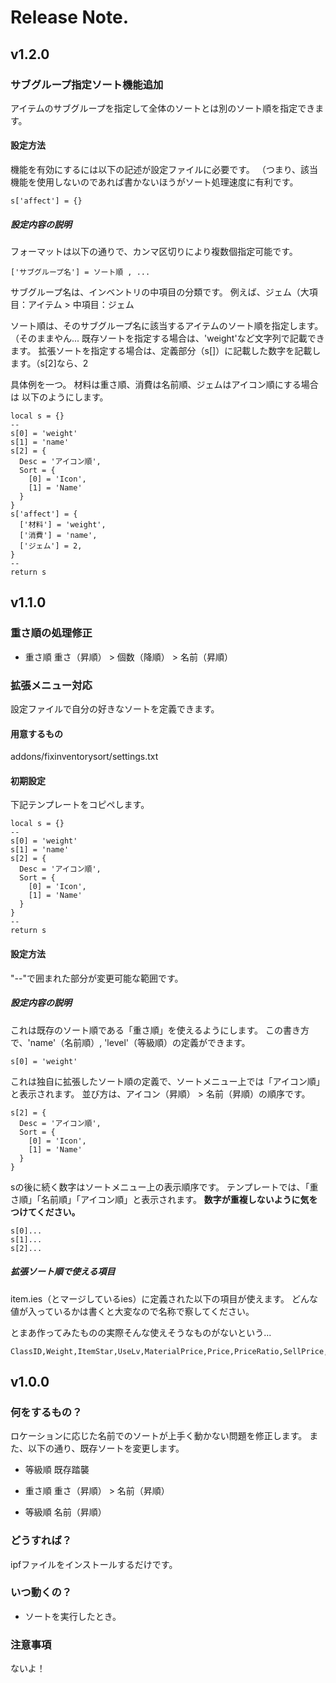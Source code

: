 # Release Note.

## v1.2.0

### サブグループ指定ソート機能追加

アイテムのサブグループを指定して全体のソートとは別のソート順を指定できます。

#### 設定方法

機能を有効にするには以下の記述が設定ファイルに必要です。
（つまり、該当機能を使用しないのであれば書かないほうがソート処理速度に有利です。
```
s['affect'] = {}
```

##### 設定内容の説明

フォーマットは以下の通りで、カンマ区切りにより複数個指定可能です。
```
['サブグループ名'] = ソート順 , ...
```

サブグループ名は、インベントリの中項目の分類です。
例えば、ジェム（大項目：アイテム > 中項目：ジェム

ソート順は、そのサブグループ名に該当するアイテムのソート順を指定します。（そのままやん...
既存ソートを指定する場合は、'weight'など文字列で記載できます。
拡張ソートを指定する場合は、定義部分（s[]）に記載した数字を記載します。（s[2]なら、2

具体例を一つ。
材料は重さ順、消費は名前順、ジェムはアイコン順にする場合は
以下のようにします。
```
local s = {}
--
s[0] = 'weight'
s[1] = 'name'
s[2] = {
  Desc = 'アイコン順',
  Sort = {
    [0] = 'Icon',
    [1] = 'Name'
  }
}
s['affect'] = {
  ['材料'] = 'weight',
  ['消費'] = 'name',
  ['ジェム'] = 2,
}
--
return s
```

## v1.1.0

### 重さ順の処理修正

- 重さ順
重さ（昇順） > 個数（降順） > 名前（昇順）

### 拡張メニュー対応

設定ファイルで自分の好きなソートを定義できます。

#### 用意するもの

addons/fixinventorysort/settings.txt

#### 初期設定

下記テンプレートをコピペします。
```
local s = {}
--
s[0] = 'weight'
s[1] = 'name'
s[2] = {
  Desc = 'アイコン順',
  Sort = {
    [0] = 'Icon',
    [1] = 'Name'
  }
}
--
return s
```

#### 設定方法

"--"で囲まれた部分が変更可能な範囲です。

##### 設定内容の説明

これは既存のソート順である「重さ順」を使えるようにします。
この書き方で、'name'（名前順）, 'level'（等級順）の定義ができます。
```
s[0] = 'weight'
```

これは独自に拡張したソート順の定義で、ソートメニュー上では「アイコン順」と表示されます。
並び方は、アイコン（昇順） > 名前（昇順）の順序です。
```
s[2] = {
  Desc = 'アイコン順',
  Sort = {
    [0] = 'Icon',
    [1] = 'Name'
  }
}
```

sの後に続く数字はソートメニュー上の表示順序です。
テンプレートでは、「重さ順」「名前順」「アイコン順」と表示されます。
**数字が重複しないように気をつけてください。**
```
s[0]...
s[1]...
s[2]...
```

##### 拡張ソート順で使える項目

item.ies（とマージしているies）に定義された以下の項目が使えます。
どんな値が入っているかは書くと大変なので名称で察してください。

とまあ作ってみたものの実際そんな使えそうなものがないという...

```
ClassID,Weight,ItemStar,UseLv,MaterialPrice,Price,PriceRatio,SellPrice,RepairPriceRatio,MaxStack,Scale,DropSoundTime,DeadBreakRatio,NumberArg1,NumberArg2,ItemCoolDown,BelongingCount,LifeTime,ItemLifeTimeOver,ReopenDiscountRatio,CardLevel,PackageTradeCount,ItemExp,SkillType,SkillLevel,ClassName,Name,ItemType,Journal,GroupName,EquipXpGroup,MergeTable1,MergeClass1,MergeTable2,MergeClass2,MergeTable3,MergeClass3,ToolTipScp,ItemGrade,TooltipImage,Icon,ReqToolTip,TooltipValue,Desc,DropSound,EquipSound,InOutScp,Script,Destroyable,TeamTrade,ShopTrade,MarketTrade,UserTrade,RefreshScp,DropStyle,StringArg,Usable,PreCheckScp,Consumable,UseAnim,ClientScp,ParticleName,UseTx,CoolDown,CoolDownGroup,AllowDuplicate,NotExist,LogoutSave,PVPMap,ItemLifeTime,SpineTooltipImage,AllowReopen,Reinforce_Type,CubeDuplicate,MarketCategory,Desc_Sub,CardGroupName,FileName,CustomToolTip,ClassType2,LifeTime_Limitcheck,PVP,PackageTradeAble,Package,ClassType
```

## v1.0.0

### 何をするもの？

ロケーションに応じた名前でのソートが上手く動かない問題を修正します。
また、以下の通り、既存ソートを変更します。

- 等級順
既存踏襲

- 重さ順
重さ（昇順） > 名前（昇順）

- 等級順
名前（昇順）

### どうすれば？

ipfファイルをインストールするだけです。

### いつ動くの？

- ソートを実行したとき。

### 注意事項

ないよ！
